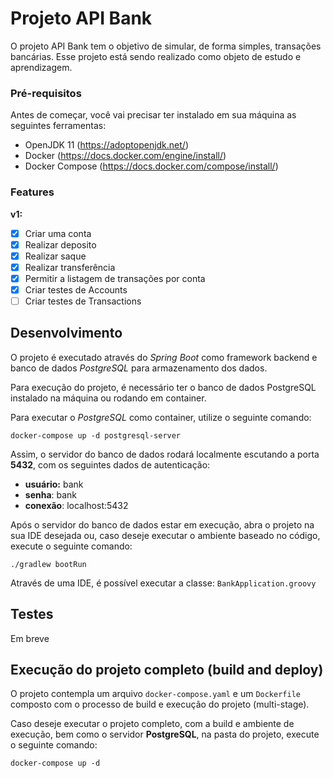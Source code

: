 # Projeto API Bank
O projeto API Bank tem o objetivo de simular, de forma simples, transações bancárias. Esse projeto está sendo realizado como objeto de estudo e aprendizagem.

### Pré-requisitos
Antes de começar, você vai precisar ter instalado em sua máquina as seguintes ferramentas:
- OpenJDK 11 (https://adoptopenjdk.net/)
- Docker (https://docs.docker.com/engine/install/)
- Docker Compose (https://docs.docker.com/compose/install/)

### Features
**v1:**
- [X] Criar uma conta
- [X] Realizar deposito
- [X] Realizar saque
- [X] Realizar transferência
- [X] Permitir a listagem de transações por conta
- [X] Criar testes de Accounts
- [ ] Criar testes de Transactions

## Desenvolvimento
O projeto é executado através do _Spring Boot_ como framework backend e banco de dados _PostgreSQL_ para armazenamento dos dados.

Para execução do projeto, é necessário ter o banco de dados PostgreSQL instalado na máquina ou rodando em container.

Para executar o _PostgreSQL_ como container, utilize o seguinte comando:
```
docker-compose up -d postgresql-server
```

Assim, o servidor do banco de dados rodará localmente escutando a porta **5432**, com os seguintes dados de autenticação:

- **usuário:** bank
- **senha**: bank
- **conexão**: localhost:5432

Após o servidor do banco de dados estar em execução, abra o projeto na sua IDE desejada ou, caso deseje executar o ambiente baseado no código, execute o seguinte comando:

```
./gradlew bootRun
```

Através de uma IDE, é possível executar a classe: `BankApplication.groovy`

## Testes
Em breve

## Execução do projeto completo (build and deploy)
O projeto contempla um arquivo `docker-compose.yaml` e um `Dockerfile` composto com o processo de build e execução do projeto (multi-stage).

Caso deseje executar o projeto completo, com a build e ambiente de execução, bem como o servidor **PostgreSQL**, na pasta do projeto, execute o seguinte comando:

```
docker-compose up -d 
```

